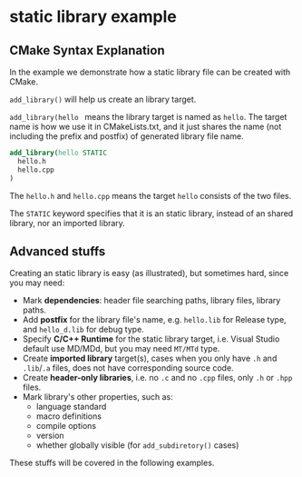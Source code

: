 # static library example

## CMake Syntax Explanation
In the example we demonstrate how a static library file can be created with CMake.

`add_library()` will help us create an library target.

`add_library(hello ` means the library target is named as `hello`. The target name is how we use it in CMakeLists.txt, and it just shares the name (not including the prefix and postfix) of generated library file name.

```cmake
add_library(hello STATIC
  hello.h
  hello.cpp
)
```
The `hello.h` and `hello.cpp` means the target `hello` consists of the two files.

The `STATIC` keyword specifies that it is an static library, instead of an shared library, nor an imported library.

## Advanced stuffs
Creating an static library is easy (as illustrated), but sometimes hard, since you may need:
- Mark **dependencies**: header file searching paths, library files, library paths.
- Add **postfix** for the library file's name, e.g. `hello.lib` for Release type, and `hello_d.lib` for debug type.
- Specify **C/C++ Runtime** for the static library target, i.e. Visual Studio default use MD/MDd, but you may need `MT/MTd` type.
- Create **imported library** target(s), cases when you only have `.h` and `.lib`/`.a` files, does not have corresponding source code.
- Create **header-only libraries**, i.e. no `.c` and no `.cpp` files, only `.h` or `.hpp` files.
- Mark library's other properties, such as:
    - language standard
    - macro definitions
    - compile options
    - version
    - whether globally visible (for `add_subdiretory()` cases)

These stuffs will be covered in the following examples.